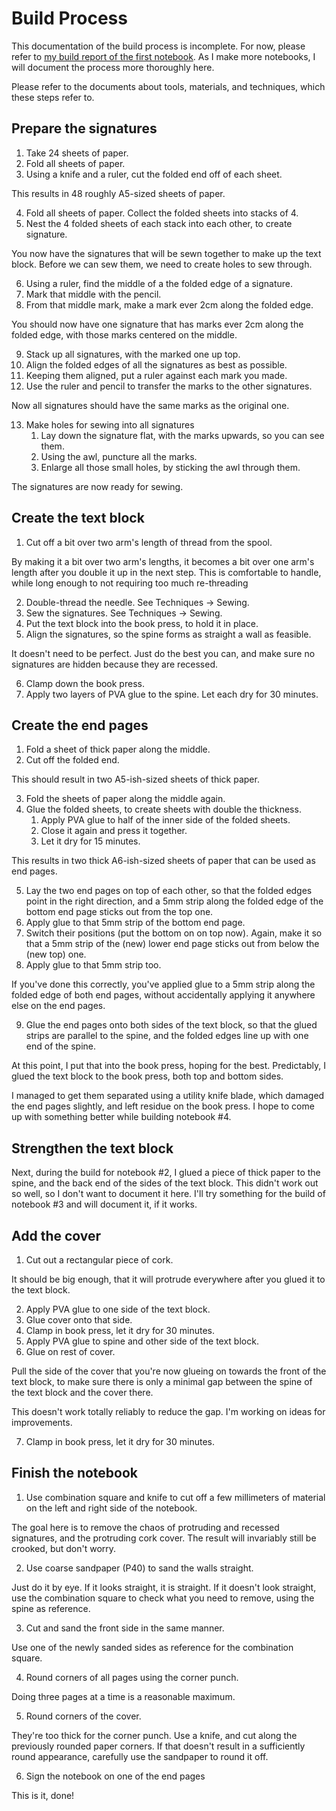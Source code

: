 # Build Process

This documentation of the build process is incomplete. For now, please refer to [my build report of the first notebook](https://hanno.braun-odw.eu/notes/notebook/). As I make more notebooks, I will document the process more thoroughly here.

Please refer to the documents about tools, materials, and techniques, which these steps refer to.


## Prepare the signatures

1. Take 24 sheets of paper.
2. Fold all sheets of paper.
3. Using a knife and a ruler, cut the folded end off of each sheet.

This results in 48 roughly A5-sized sheets of paper.

4. Fold all sheets of paper. Collect the folded sheets into stacks of 4.
5. Nest the 4 folded sheets of each stack into each other, to create signature.

You now have the signatures that will be sewn together to make up the text block. Before we can sew them, we need to create holes to sew through.

6. Using a ruler, find the middle of a the folded edge of a signature.
7. Mark that middle with the pencil.
8. From that middle mark, make a mark ever 2cm along the folded edge.

You should now have one signature that has marks ever 2cm along the folded edge, with those marks centered on the middle.

9. Stack up all signatures, with the marked one up top.
10. Align the folded edges of all the signatures as best as possible.
11. Keeping them aligned, put a ruler against each mark you made.
12. Use the ruler and pencil to transfer the marks to the other signatures.

Now all signatures should have the same marks as the original one.

13. Make holes for sewing into all signatures
    1. Lay down the signature flat, with the marks upwards, so you can see them.
    2. Using the awl, puncture all the marks.
    3. Enlarge all those small holes, by sticking the awl through them.

The signatures are now ready for sewing.


## Create the text block

1. Cut off a bit over two arm's length of thread from the spool.

By making it a bit over two arm's lengths, it becomes a bit over one arm's length after you double it up in the next step. This is comfortable to handle, while long enough to not requiring too much re-threading

2. Double-thread the needle. See Techniques -> Sewing.
3. Sew the signatures. See Techniques -> Sewing.
4. Put the text block into the book press, to hold it in place.
5. Align the signatures, so the spine forms as straight a wall as feasible.

It doesn't need to be perfect. Just do the best you can, and make sure no signatures are hidden because they are recessed.

6. Clamp down the book press.
7. Apply two layers of PVA glue to the spine. Let each dry for 30 minutes.


## Create the end pages

1. Fold a sheet of thick paper along the middle.
2. Cut off the folded end.

This should result in two A5-ish-sized sheets of thick paper.

3. Fold the sheets of paper along the middle again.
4. Glue the folded sheets, to create sheets with double the thickness.
   1. Apply PVA glue to half of the inner side of the folded sheets.
   2. Close it again and press it together.
   3. Let it dry for 15 minutes.

This results in two thick A6-ish-sized sheets of paper that can be used as end pages.

5. Lay the two end pages on top of each other, so that the folded edges point in the right direction, and a 5mm strip along the folded edge of the bottom end page sticks out from the top one.
6. Apply glue to that 5mm strip of the bottom end page.
7. Switch their positions (put the bottom on on top now). Again, make it so that a 5mm strip of the (new) lower end page sticks out from below the (new top) one.
8. Apply glue to that 5mm strip too.

If you've done this correctly, you've applied glue to a 5mm strip along the folded edge of both end pages, without accidentally applying it anywhere else on the end pages.

9. Glue the end pages onto both sides of the text block, so that the glued strips are parallel to the spine, and the folded edges line up with one end of the spine.

At this point, I put that into the book press, hoping for the best. Predictably, I glued the text block to the book press, both top and bottom sides.

I managed to get them separated using a utility knife blade, which damaged the end pages slightly, and left residue on the book press. I hope to come up with something better while building notebook #4.


## Strengthen the text block

Next, during the build for notebook #2, I glued a piece of thick paper to the spine, and the back end of the sides of the text block. This didn't work out so well, so I don't want to document it here. I'll try something for the build of notebook #3 and will document it, if it works.


## Add the cover

1. Cut out a rectangular piece of cork.

It should be big enough, that it will protrude everywhere after you glued it to the text block.

2. Apply PVA glue to one side of the text block.
3. Glue cover onto that side.
4. Clamp in book press, let it dry for 30 minutes.
5. Apply PVA glue to spine and other side of the text block.
6. Glue on rest of cover.

Pull the side of the cover that you're now glueing on towards the front of the text block, to make sure there is only a minimal gap between the spine of the text block and the cover there.

This doesn't work totally reliably to reduce the gap. I'm working on ideas for improvements.

7. Clamp in book press, let it dry for 30 minutes.


## Finish the notebook

1. Use combination square and knife to cut off a few millimeters of material on the left and right side of the notebook.

The goal here is to remove the chaos of protruding and recessed signatures, and the protruding cork cover. The result will invariably still be crooked, but don't worry.

2. Use coarse sandpaper (P40) to sand the walls straight.

Just do it by eye. If it looks straight, it is straight. If it doesn't look straight, use the combination square to check what you need to remove, using the spine as reference.

3. Cut and sand the front side in the same manner.

Use one of the newly sanded sides as reference for the combination square.

4. Round corners of all pages using the corner punch.

Doing three pages at a time is a reasonable maximum.

5. Round corners of the cover.

They're too thick for the corner punch. Use a knife, and cut along the previously rounded paper corners. If that doesn't result in a sufficiently round appearance, carefully use the sandpaper to round it off.

6. Sign the notebook on one of the end pages

This is it, done!
